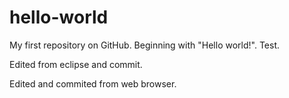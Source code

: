 # hello-world
My first repository on GitHub. Beginning with "Hello world!".
Test.

Edited from eclipse and commit.

Edited and commited from web browser.
